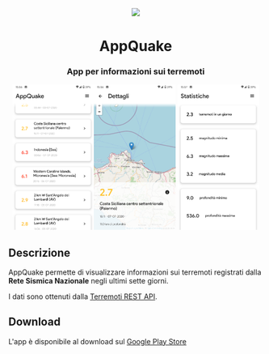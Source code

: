 <p align="center"><img src="https://github.com/mrgian/progetto-oop/raw/master/images/icons/icon.png" height=100></p>
<h1 align="center">AppQuake</h1>
<h3 align="center">
App per informazioni sui terremoti
</h3>


<p align="center"><img src="https://github.com/mrgian/appquake/raw/master/screenshot/screenshot_2.png" width="32%"><img src="https://github.com/mrgian/appquake/raw/master/screenshot/screenshot_3.png" width="32%"> <img src="https://github.com/mrgian/appquake/raw/master/screenshot/screenshot_4.png" width="32%"></p>

## Descrizione

AppQuake permette di visualizzare informazioni sui terremoti registrati dalla **Rete Sismica Nazionale** negli ultimi sette giorni.

I dati sono ottenuti dalla [Terremoti REST API](https://github.com/mrgian/progetto-oop).

## Download

L'app è disponibile al download sul [Google Play Store](https://play.google.com/store/apps/details?id=it.mrgian.appquake)

